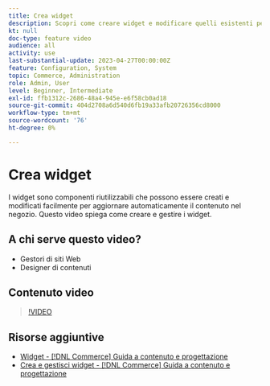 ```yaml
---
title: Crea widget
description: Scopri come creare widget e modificare quelli esistenti per aggiornare automaticamente il contenuto nel tuo store.
kt: null
doc-type: feature video
audience: all
activity: use
last-substantial-update: 2023-04-27T00:00:00Z
feature: Configuration, System
topic: Commerce, Administration
role: Admin, User
level: Beginner, Intermediate
exl-id: ffb1312c-2686-48a4-945e-e6f58cb0ad18
source-git-commit: 404d2708a6d540d6fb19a33afb20726356cd8000
workflow-type: tm+mt
source-wordcount: '76'
ht-degree: 0%

---
```


# Crea widget

I widget sono componenti riutilizzabili che possono essere creati e modificati facilmente per aggiornare automaticamente il contenuto nel negozio. Questo video spiega come creare e gestire i widget.

## A chi serve questo video?

- Gestori di siti Web
- Designer di contenuti

## Contenuto video

>[!VIDEO](https://video.tv.adobe.com/v/343786?quality=12&learn=on)

## Risorse aggiuntive

- [Widget - [!DNL Commerce] Guida a contenuto e progettazione](https://experienceleague.adobe.com/docs/commerce-admin/content-design/elements/widgets/widgets.html)
- [Crea e gestisci widget - [!DNL Commerce] Guida a contenuto e progettazione](https://experienceleague.adobe.com/docs/commerce-admin/content-design/elements/widgets/widget-create.html)
